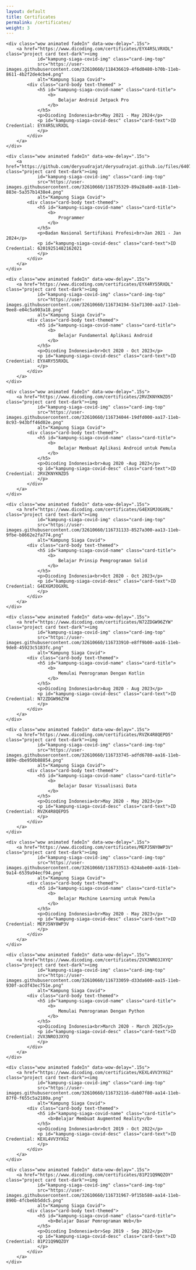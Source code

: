 ```yaml
---
layout: default
title: Certificates
permalink: /certificates/
weight: 3
---
```


<div class="card-columns m-3 mt-5">

    <div class="wow animated fadeIn" data-wow-delay=".15s">
        <a href="https://www.dicoding.com/certificates/EYX4R5LVRXDL" class="project card text-dark"><img
                id="kampung-siaga-covid-img" class="card-img-top"
                src="https://user-images.githubusercontent.com/32610660/118436619-4f6d0480-b70b-11eb-8611-4b2f2de4cbe4.png"
                alt="Kampung Siaga Covid">
            <div class="card-body text-themed" >
                <h5 id="kampung-siaga-covid-name" class="card-title">
                    <b>
                        Belajar Android Jetpack Pro
                    </b>
                </h5>
                <p>Dicoding Indonesia<br>May 2021 - May 2024</p>
                <p id="kampung-siaga-covid-desc" class="card-text">ID Credential: EYX4R5LVRXDL
                </p>
            </div>
        </a>
    </div>

    <div class="wow animated fadeIn" data-wow-delay=".15s">
        <a href="https://github.com/derysudrajat/derysudrajat.github.io/files/6407137/Sertifikat.Uji.Kompetensi.pdf" class="project card text-dark"><img
                id="kampung-siaga-covid-img" class="card-img-top"
                src="https://user-images.githubusercontent.com/32610660/116735329-89a28a80-aa18-11eb-883e-5a357b1438e4.png"
                alt="Kampung Siaga Covid">
            <div class="card-body text-themed">
                <h5 id="kampung-siaga-covid-name" class="card-title">
                    <b>
                        Programmer
                    </b>
                </h5>
                <p>Badan Nasional Sertifikasi Profesi<br>Jan 2021 - Jan 2024</p>
                <p id="kampung-siaga-covid-desc" class="card-text">ID Credential: 62019251482162021
                </p>
            </div>
        </a>
    </div>

    <div class="wow animated fadeIn" data-wow-delay=".15s">
        <a href="https://www.dicoding.com/certificates/EYX4RY55RXDL" class="project card text-dark"><img
                id="kampung-siaga-covid-img" class="card-img-top"
                src="https://user-images.githubusercontent.com/32610660/116734194-51e71300-aa17-11eb-9ee8-e04c5a903a18.png"
                alt="Kampung Siaga Covid">
            <div class="card-body text-themed">
                <h5 id="kampung-siaga-covid-name" class="card-title">
                    <b>
                        Belajar Fundamental Aplikasi Android
                    </b>
                </h5>
                <p>Dicoding Indonesia<br>Oct 2020 - Oct 2023</p>
                <p id="kampung-siaga-covid-desc" class="card-text">ID Credential: EYX4RY55RXDL
                </p>
            </div>
        </a>
    </div>

    <div class="wow animated fadeIn" data-wow-delay=".15s">
        <a href="https://www.dicoding.com/certificates/2RVZKNYKNZD5" class="project card text-dark"><img
                id="kampung-siaga-covid-img" class="card-img-top"
                src="https://user-images.githubusercontent.com/32610660/116734044-19dfd000-aa17-11eb-8c93-943bff46d02e.png"
                alt="Kampung Siaga Covid">
            <div class="card-body text-themed">
                <h5 id="kampung-siaga-covid-name" class="card-title">
                    <b>
                        Belajar Membuat Aplikasi Android untuk Pemula
                    </b>
                </h5>
                <p>Dicoding Indonesia<br>Aug 2020 -Aug 2023</p>
                <p id="kampung-siaga-covid-desc" class="card-text">ID Credential: 2RVZKNYKNZD5
                </p>
            </div>
        </a>
    </div>

    <div class="wow animated fadeIn" data-wow-delay=".15s">
        <a href="https://www.dicoding.com/certificates/G4EXGMJOGXRL" class="project card text-dark"><img
                id="kampung-siaga-covid-img" class="card-img-top"
                src="https://user-images.githubusercontent.com/32610660/116731133-8527a300-aa13-11eb-9fbe-b8662e2fa774.png"
                alt="Kampung Siaga Covid">
            <div class="card-body text-themed">
                <h5 id="kampung-siaga-covid-name" class="card-title">
                    <b>
                        Belajar Prinsip Pemgrograman Solid
                    </b>
                </h5>
                <p>Dicoding Indonesia<br>Oct 2020 - Oct 2023</p>
                <p id="kampung-siaga-covid-desc" class="card-text">ID Credential: G4EXGMJOGXRL
                </p>
            </div>
        </a>
    </div>

    <div class="wow animated fadeIn" data-wow-delay=".15s">
        <a href="https://www.dicoding.com/certificates/N72ZDGW96ZYW" class="project card text-dark"><img
                id="kampung-siaga-covid-img" class="card-img-top"
                src="https://user-images.githubusercontent.com/32610660/116733910-e8ff9b00-aa16-11eb-9de8-45923c5183fc.png"
                alt="Kampung Siaga Covid">
            <div class="card-body text-themed">
                <h5 id="kampung-siaga-covid-name" class="card-title">
                    <b>
                        Memulai Pemrograman Dengan Kotlin
                    </b>
                </h5>
                <p>Dicoding Indonesia<br>Aug 2020 - Aug 2023</p>
                <p id="kampung-siaga-covid-desc" class="card-text">ID Credential: N72ZDGW96ZYW
                </p>
            </div>
        </a>
    </div>

    <div class="wow animated fadeIn" data-wow-delay=".15s">
        <a href="https://www.dicoding.com/certificates/RVZK4R8QEPD5" class="project card text-dark"><img
                id="kampung-siaga-covid-img" class="card-img-top"
                src="https://user-images.githubusercontent.com/32610660/116733745-adfd6780-aa16-11eb-889e-dbe950b88854.png"
                alt="Kampung Siaga Covid">
            <div class="card-body text-themed">
                <h5 id="kampung-siaga-covid-name" class="card-title">
                    <b>
                        Belajar Dasar Visualisasi Data
                    </b>
                </h5>
                <p>Dicoding Indonesia<br>May 2020 - May 2023</p>
                <p id="kampung-siaga-covid-desc" class="card-text">ID Credential: RVZK4R8QEPD5
                </p>
            </div>
        </a>
    </div>

    <div class="wow animated fadeIn" data-wow-delay=".15s">
        <a href="https://www.dicoding.com/certificates/MEPJ5NY0WP3V" class="project card text-dark"><img
                id="kampung-siaga-covid-img" class="card-img-top"
                src="https://user-images.githubusercontent.com/32610660/116733513-624abe00-aa16-11eb-9a14-6539a94ecf94.png"
                alt="Kampung Siaga Covid">
            <div class="card-body text-themed">
                <h5 id="kampung-siaga-covid-name" class="card-title">
                    <b>
                        Belajar Machine Learning untuk Pemula
                    </b>
                </h5>
                <p>Dicoding Indonesia<br>May 2020 - May 2023</p>
                <p id="kampung-siaga-covid-desc" class="card-text">ID Credential: MEPJ5NY0WP3V
                </p>
            </div>
        </a>
    </div>

    <div class="wow animated fadeIn" data-wow-delay=".15s">
        <a href="https://www.dicoding.com/certificates/2VX3NRO3JXYQ" class="project card text-dark"><img
                id="kampung-siaga-covid-img" class="card-img-top"
                src="https://user-images.githubusercontent.com/32610660/116733059-d33da600-aa15-11eb-930f-acdf43ec751e.png"
                alt="Kampung Siaga Covid">
            <div class="card-body text-themed">
                <h5 id="kampung-siaga-covid-name" class="card-title">
                    <b>
                        Memulai Pemrograman Dengan Python
                    </b>
                </h5>
                <p>Dicoding Indonesia<br>March 2020 - March 2025</p>
                <p id="kampung-siaga-covid-desc" class="card-text">ID Credential: 2VX3NRO3JXYQ
                </p>
            </div>
        </a>
    </div>

    <div class="wow animated fadeIn" data-wow-delay=".15s">
        <a href="https://www.dicoding.com/certificates/KEXL4VV3YXG2" class="project card text-dark"><img
                id="kampung-siaga-covid-img" class="card-img-top"
                src="https://user-images.githubusercontent.com/32610660/116732116-dab07f80-aa14-11eb-87f0-f655c5a2180a.png"
                alt="Kampung Siaga Covid">
            <div class="card-body text-themed">
                <h5 id="kampung-siaga-covid-name" class="card-title">
                    <b>Belajar Membuat Augmented Reality</b>
                </h5>
                <p>Dicoding Indonesia<br>Oct 2019 - Oct 2022</p>
                <p id="kampung-siaga-covid-desc" class="card-text">ID Credential: KEXL4VV3YXG2
                </p>
            </div>
        </a>
    </div>

    <div class="wow animated fadeIn" data-wow-delay=".15s">
        <a href="https://www.dicoding.com/certificates/81P21Q9NQZOY" class="project card text-dark"><img
                id="kampung-siaga-covid-img" class="card-img-top"
                src="https://user-images.githubusercontent.com/32610660/116731967-9f15b580-aa14-11eb-890b-4fcbe6b5ddc5.png"
                alt="Kampung Siaga Covid">
            <div class="card-body text-themed">
                <h5 id="kampung-siaga-covid-name" class="card-title">
                    <b>Belajar Dasar Pemrograman Web</b>
                </h5>
                <p>Dicoding Indonesia<br>Sep 2019 - Sep 2022</p>
                <p id="kampung-siaga-covid-desc" class="card-text">ID Credential: 81P21Q9NQZOY
                </p>
            </div>
        </a>
    </div>

</div>
